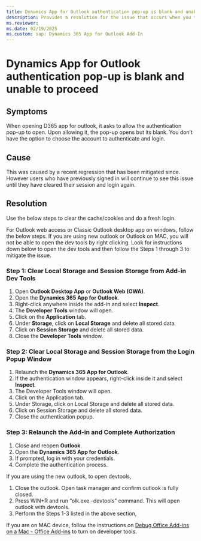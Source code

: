 ```yaml
---
title: Dynamics App for Outlook authentication pop-up is blank and unable to proceed
description: Provides a resolution for the issue that occurs when you try to sign in to Dynamics 365 App for Outlook.
ms.reviewer: 
ms.date: 02/19/2025
ms.custom: sap: Dynamics 365 App for Outlook Add-In
---
```

# Dynamics App for Outlook authentication pop-up is blank and unable to proceed

## Symptoms

When opening D365 app for outlook, it asks to allow the authentication pop-up to open. Upon allowing it, the pop-up opens but its blank. You don’t have the option to choose the account to authenticate and login.

## Cause

This was caused by a recent regression that has been mitigated since. However users who have previously signed in will continue to see this issue until they have cleared their session and login again.

## Resolution

Use the below steps to clear the cache/cookies and do a fresh login.

For Outlook web access or Classic Outlook desktop app on windows, follow the below steps. If you are using new outlook or Outlook on MAC, you will not be able to open the dev tools by right clicking. Look for instructions down below to open the dev tools and then follow the Steps 1 through 3 to mitigate the issue.

### Step 1: Clear Local Storage and Session Storage from Add-in Dev Tools

1. Open **Outlook Desktop App** or **Outlook Web (OWA)**.
2. Open the **Dynamics 365 App for Outlook**.
3. Right-click anywhere inside the add-in and select **Inspect**.
4. The **Developer Tools** window will open.
5. Click on the **Application** tab.
6. Under **Storage**, click on **Local Storage** and delete all stored data.
7. Click on **Session Storage** and delete all stored data.
8. Close the **Developer Tools** window.

### Step 2: Clear Local Storage and Session Storage from the Login Popup Window

1. Relaunch the **Dynamics 365 App for Outlook**.
2. If the authentication window appears, right-click inside it and select **Inspect**.
3. The Developer Tools window will open.
4. Click on the Application tab.
5. Under Storage, click on Local Storage and delete all stored data.
6. Click on Session Storage and delete all stored data.
7. Close the authentication popup.

### Step 3: Relaunch the Add-in and Complete Authorization

1. Close and reopen **Outlook**.
2. Open the **Dynamics 365 App for Outlook**.
3. If prompted, log in with your credentials.
4. Complete the authentication process.

If you are using the new outlook, to open devtools,

1. Close the outlook. Open task manager and confirm outlook is fully closed.
2. Press WIN+R and run “olk.exe –devtools” command. This will open outlook with devtools.
3. Perform the Steps 1-3 listed in the above section,

If you are on MAC device, follow the instructions on [Debug Office Add-ins on a Mac - Office Add-ins](/office/dev/add-ins/testing/debug-office-add-ins-on-ipad-and-mac#debugging-with-safari-web-inspector-on-a-mac) to turn on developer tools.
